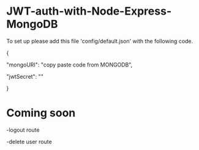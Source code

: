 # JWT-auth-with-Node-Express-MongoDB

To set up please add this file 'config/default.json' with the following code.

{
 
"mongoURI": "copy paste code from MONGODB",

  "jwtSecret": "<can be anything>"

}


# Coming soon
-logout route

-delete user route
